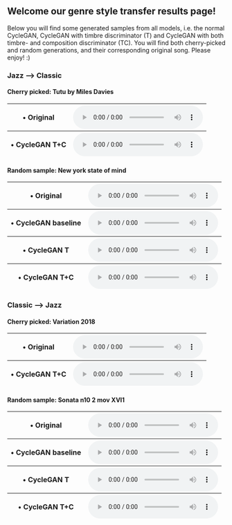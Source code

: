 ## Welcome our genre style transfer results page!

Below you will find some generated samples from all models, i.e. the normal CycleGAN, CycleGAN with timbre discriminator (T) and CycleGAN with both timbre- and composition discriminator (TC). You will find both cherry-picked and random generations, and their corresponding original song. Please enjoy! :)


### Jazz --> Classic
#### Cherry picked: Tutu by Miles Davies 
<table>
  <thead>
    <tr>
      <th>
        • Original
      </th>
      <th style="text-align:right">
        <audio controls>
          <source src="https://user-images.githubusercontent.com/39059090/170349660-ea534793-7b72-4152-89b6-a79e8738e91b.mp4" type="video/mp4">
        </audio>
      </th>
    </tr>
    <tr>
      <th>
        • CycleGAN T+C
      </th>
      <th style="text-align:right">
        <audio controls>
          <source src="https://user-images.githubusercontent.com/39059090/170353542-56be85d3-8d05-402c-8248-e6598a94c698.mp4" type="video/mp4">
        </audio>
      </th>
    </tr>
  </thead>
</table>

#### Random sample: New york state of mind
<table>
  <thead>
    <tr>
      <th>
        • Original
      </th>
      <th style="text-align:right">
        <audio controls>
          <source src="https://user-images.githubusercontent.com/39059090/171180780-916df518-f14f-4a8d-94c2-4e75073bb9ae.mp4">
        </audio>
      </th>
    </tr>
    <tr>
      <th>
        • CycleGAN baseline
      </th>
      <th style="text-align:right">
        <audio controls>
          <source src="https://user-images.githubusercontent.com/39059090/171180836-8ab9736b-74e7-4f57-bf21-f29eedd76dc9.mp4">
        </audio>
      </th>
    </tr>
    <tr>
      <th>
        • CycleGAN T
      </th>
      <th style="text-align:right">
        <audio controls>
          <source src="https://user-images.githubusercontent.com/39059090/171180891-a56cdb2a-a7df-4c42-8167-1d9730287235.mp4">
        </audio>
      </th>
    </tr>
    <tr>
      <th>
        • CycleGAN T+C
      </th>
      <th style="text-align:right">
        <audio controls>
          <source src="https://user-images.githubusercontent.com/39059090/171180960-983aa4ea-abf0-4152-8ce8-691463e1d4c3.mp4">
        </audio>
      </th>
    </tr>
  </thead>
</table>


### Classic --> Jazz
#### Cherry picked: Variation 2018
<table>
  <thead>
    <tr>
      <th>
        • Original
      </th>
      <th style="text-align:right">
        <audio controls>
          <source src="https://user-images.githubusercontent.com/39059090/171183216-63c22eb7-3c2b-4644-a4c3-14cb3ae52304.mp4">
        </audio>
      </th>
    </tr>
    <tr>
      <th>
        • CycleGAN T+C
      </th>
      <th style="text-align:right">
        <audio controls>
          <source src="https://user-images.githubusercontent.com/39059090/171183268-5667f373-fbf2-4207-86b1-bb0e8e2dbcd9.mp4">
        </audio>
      </th>
    </tr>
  </thead>
</table>


#### Random sample: Sonata n10 2 mov XVI1 
<table>
  <thead>
    <tr>
      <th>
        • Original
      </th>
      <th style="text-align:right">
        <audio controls>
          <source src="https://user-images.githubusercontent.com/39059090/171177085-ebd8849d-4b84-4afb-9f7c-e568b9f0af64.mp4">
        </audio>
      </th>
    </tr>
    <tr>
      <th>
        • CycleGAN baseline
      </th>
      <th style="text-align:right">
        <audio controls>
          <source src="https://user-images.githubusercontent.com/39059090/171177189-d64fb775-853f-452c-9af1-529d881a0e23.mp4">
        </audio>
      </th>
    </tr>
    <tr>
      <th>
        • CycleGAN T
      </th>
      <th style="text-align:right">
        <audio controls>
          <source src="https://user-images.githubusercontent.com/39059090/171177293-ff285c9d-4d7a-44ec-b61b-5216efa1ee04.mp4">
        </audio>
      </th>
    </tr>
    <tr>
      <th>
        • CycleGAN T+C
      </th>
      <th style="text-align:right">
        <audio controls>
          <source src="https://user-images.githubusercontent.com/39059090/171177343-f3e4ed5d-14d7-4417-9bed-0e75307756b9.mp4">
        </audio>
      </th>
    </tr>
  </thead>
</table>
